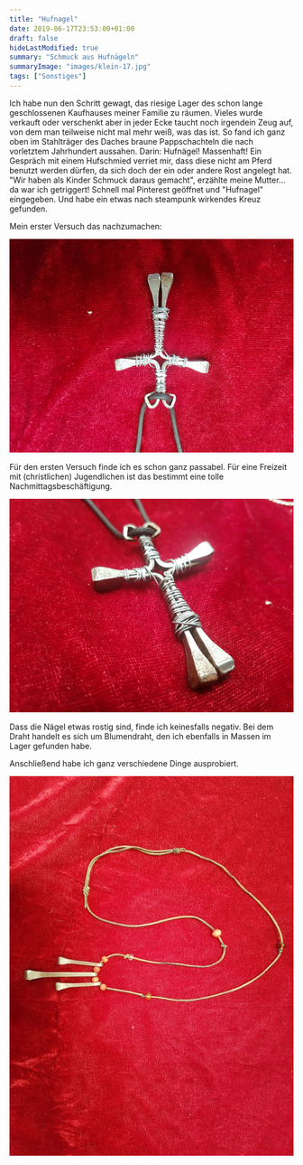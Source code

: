 ```yaml
---
title: "Hufnagel"
date: 2019-06-17T23:53:00+01:00
draft: false
hideLastModified: true
summary: "Schmuck aus Hufnägeln"
summaryImage: "images/klein-17.jpg"
tags: ["Sonstiges"]
---
```


Ich habe nun den Schritt gewagt, das riesige Lager des schon lange geschlossenen Kaufhauses meiner Familie zu räumen. Vieles wurde verkauft oder verschenkt aber in jeder Ecke taucht noch irgendein Zeug auf, von dem man teilweise nicht mal mehr weiß, was das ist. So fand ich ganz oben im Stahlträger des Daches braune Pappschachteln die nach vorletztem Jahrhundert aussahen. Darin: Hufnägel! Massenhaft! Ein Gespräch mit einem Hufschmied verriet mir, dass diese nicht am Pferd benutzt werden dürfen, da sich doch der ein oder andere Rost angelegt hat. "Wir haben als Kinder Schmuck daraus gemacht", erzählte meine Mutter... da war ich  getriggert! Schnell mal Pinterest geöffnet und "Hufnagel" eingegeben. Und habe ein etwas nach steampunk wirkendes Kreuz gefunden.

Mein erster Versuch das nachzumachen:

![Kreuz](images/klein-4.jpg)

Für den ersten Versuch finde ich es schon ganz passabel. Für eine Freizeit mit (christlichen) Jugendlichen ist das bestimmt eine tolle Nachmittagsbeschäftigung.

![Seitansicht](images/klein-5.jpg)

Dass die Nägel etwas rostig sind, finde ich keinesfalls negativ. Bei dem Draht handelt es sich um Blumendraht, den ich ebenfalls in Massen im Lager gefunden habe.



Anschließend habe ich ganz verschiedene Dinge ausprobiert. 

![bla](images/klein-6.jpg) 


